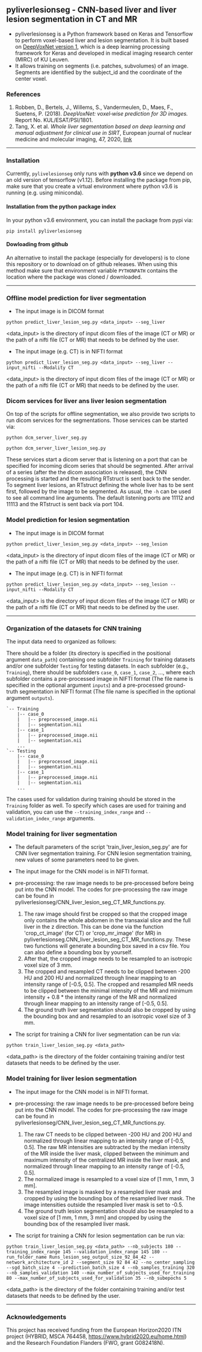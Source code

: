 ## pyliverlesionseg - CNN-based liver and liver lesion segmentation in CT and MR

- pyliverlesionseg is a Python framework based on Keras and Tensorflow to perform voxel-based liver and lesion segmentation. It is built based on [DeepVoxNet version 1](https://github.com/JeroenBertels/deepvoxnet), which is a deep learning processing framework for Keras and developed in medical imaging research center (MIRC) of KU Leuven.<br/>
- It allows training on segments (i.e. patches, subvolumes) of an image. Segments are identified by the subject_id and the coordinate of the center voxel.

### References

1. Robben, D., Bertels, J., Willems, S., Vandermeulen, D., Maes, F., Suetens, P. (2018). _DeepVoxNet: voxel‐wise prediction for 3D images._ Report No. KUL/ESAT/PSI/1801.
2. Tang, X. et al. _Whole liver segmentation based on deep learning and manual adjustment for clinical use in SIRT_, European journal of nuclear medicine and molecular imaging, 47, 2020, [link](https://link.springer.com/article/10.1007/s00259-020-04800-3)

---

### Installation

Currently, `pylivelesionseg` only runs with **python v3.6** since we depend on an old version of tensorflow (v1.12). Before installing the package from pip, make sure that you create a virtual environment where python v3.6 is running (e.g. using miniconda).

#### Installation from the python package index

In your python v3.6 environment, you can install the package from pypi via:

```
pip install pyliverlesionseg
```

#### Dowloading from github

An alternative to install the package (especially for developers) is to clone this repository or to download on of github releases. When using this method make sure that environment variable `PYTHONPATH` contains the location where the package was cloned / downloaded.

---

### Offline model prediction for liver segmentation

- The input image is in DICOM format

```
python predict_liver_lesion_seg.py <data_input> --seg_liver
```

<data_input> is the directory of input dicom files of the image (CT or MR) or the path of a nifti file (CT or MR) that needs to be defined by the user.

- The input image (e.g. CT) is in NIFTI format

```
python predict_liver_lesion_seg.py <data_input> --seg_liver --input_nifti --Modality CT
```

<data_input> is the directory of input dicom files of the image (CT or MR) or the path of a nifti file (CT or MR) that needs to be defined by the user.

### Dicom services for liver ans liver lesion segmentation

On top of the scripts for offline segmentation, we also provide two scripts to run dicom services for the segmentations. Those services can be started via:

```
python dcm_server_liver_seg.py
```

```
python dcm_server_liver_lesion_seg.py
```

These services start a dicom server that is listening on a port that can be specified for incoming dicom series that should be segmented. After arrival of a series (after the the dicom association is released), the CNN processing is started and the resulting RTstruct is sent back to the sender. To segment liver lesions, an RTstruct defining the whole liver has to be sent first, followed by the image to be segmented. As usual, the `-h` can be used to see all command line arguments. The default listening ports are 11112 and 11113 and the RTstruct is sent back via port 104.

### Model prediction for lesion segmentation

- The input image is in DICOM format

```
python predict_liver_lesion_seg.py <data_input> --seg_lesion
```

<data_input> is the directory of input dicom files of the image (CT or MR) or the path of a nifti file (CT or MR) that needs to be defined by the user.

- The input image (e.g. CT) is in NIFTI format

```
python predict_liver_lesion_seg.py <data_input> --seg_lesion --input_nifti --Modality CT
```

<data_input> is the directory of input dicom files of the image (CT or MR) or the path of a nifti file (CT or MR) that needs to be defined by the user.

---

### Organization of the datasets for CNN training

The input data need to organized as follows:

There should be a folder (its directory is specified in the positional argument `data_path`) containing one subfolder `Training` for training datasets and/or one subfolder `Testing` for testing datasets. In each subfolder (e.g., `Training`), there should be subfolders `case_0`, `case_1`, `case_2`, ..., where each subfolder contains a pre-processed image in NIFTI format (The file name is specified in the optional argument `inputs`) and a pre-processed ground-truth segmentation in NIFTI format (The file name is specified in the optional argument `outputs`).

```
`-- Training
    |-- case_0
    |   |-- preprocessed_image.nii
    |   |-- segmentation.nii
    |-- case_1
    |   |-- preprocessed_image.nii
    |   |-- segmentation.nii
    ...
`-- Testing
    |-- case_0
    |   |-- preprocessed_image.nii
    |   |-- segmentation.nii
    |-- case_1
    |   |-- preprocessed_image.nii
    |   |-- segmentation.nii
    ...
```

The cases used for validation during training should be stored in the `Training` folder as well. To specify which cases are used for
training and validation, you can use the `--training_index_range` and `--validation_index_range` arguments.

### Model training for liver segmentation

- The default parameters of the script 'train_liver_lesion_seg.py' are for CNN liver segmentation training. For CNN lesion segmentation training, new values of some parameters need to be given.

- The input image for the CNN model is in NIFTI format.

- pre-processing: the raw image needs to be pre-processed before being put into the CNN model. The codes for pre-processing the raw image can be found in pyliverlesionseg/CNN_liver_lesion_seg_CT_MR_functions.py.

  1. The raw image should first be cropped so that the cropped image only contains the whole abdomen in the transaxial slice and the full liver in the z direction. This can be done via the function 'crop_ct_image' (for CT) or 'crop_mr_image' (for MR) in pyliverlesionseg.CNN_liver_lesion_seg_CT_MR_functions.py. These two functions will generate a bounding box saved in a csv file. You can also define a bounding box by yourself.
  2. After that, the cropped image needs to be resampled to an isotropic voxel size of 3 mm.
  3. The cropped and resampled CT needs to be clipped between -200 HU and 200 HU and normalized through linear mapping to an intensity range of [-0.5, 0.5]. The cropped and resampled MR needs to be clipped between the minimal intensity of the MR and minimum intensity + 0.8 \* the intensity range of the MR and normalized through linear mapping to an intensity range of [-0.5, 0.5].
  4. The ground truth liver segmentation should also be cropped by using the bounding box and and resampled to an isotropic voxel size of 3 mm.

- The script for training a CNN for liver segmentation can be run via:

```
python train_liver_lesion_seg.py <data_path>
```

<data_path> is the directory of the folder containing training and/or test datasets that needs to be defined by the user.

### Model training for liver lesion segmentation

- The input image for the CNN model is in NIFTI format.

- pre-processing: the raw image needs to be pre-processed before being put into the CNN model. The codes for pre-processing the raw image can be found in pyliverlesionseg/CNN_liver_lesion_seg_CT_MR_functions.py.

  1. The raw CT needs to be clipped between -200 HU and 200 HU and normalized through linear mapping to an intensity range of [-0.5, 0.5]. The raw MR intensities are subtracted by the median intensity of the MR inside the liver mask, clipped between the minimum and maximum intensity of the centralized MR inside the liver mask, and normalized through linear mapping to an intensity range of [-0.5, 0.5].
  2. The normalized image is resampled to a voxel size of [1 mm, 1 mm, 3 mm].
  3. The resampled image is masked by a resampled liver mask and cropped by using the bounding box of the resampled liver mask. The image intensities outside the resampled liver mask is set to -0.5.
  4. The ground truth lesion segmentation should also be resampled to a voxel size of [1 mm, 1 mm, 3 mm] and cropped by using the bounding box of the resampled liver mask.

- The script for training a CNN for lesion segmentation can be run via:

```
python train_liver_lesion_seg.py <data_path> --nb_subjects 180 --training_index_range 145 --validation_index_range 145 180 --run_folder_name Runs_lesion_seg_output_size_92_84_42 --network_architecture_id 2 --segment_size 92 84 42 --no_center_sampling --sgd_batch_size 4 --prediction_batch_size 4 --nb_samples_training 320 --nb_samples_validation 140 --max_number_of_subjects_used_for_training 80 --max_number_of_subjects_used_for_validation 35 --nb_subepochs 5
```

<data_path> is the directory of the folder containing training and/or test datasets that needs to be defined by the user.

---

### Acknowledgements

This project has received funding from the European Horizon2020 ITN project (HYBRID, MSCA 764458, https://www.hybrid2020.eu/home.html) and the Research Foundation Flanders (FWO, grant G082418N).
